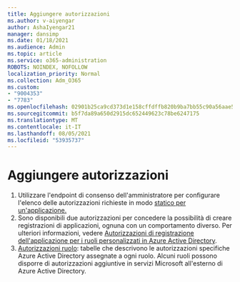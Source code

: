 ```yaml
---
title: Aggiungere autorizzazioni
ms.author: v-aiyengar
author: AshaIyengar21
manager: dansimp
ms.date: 01/18/2021
ms.audience: Admin
ms.topic: article
ms.service: o365-administration
ROBOTS: NOINDEX, NOFOLLOW
localization_priority: Normal
ms.collection: Adm_O365
ms.custom:
- "9004353"
- "7783"
ms.openlocfilehash: 02901b25ca9cd373d1e158cffdffb820b9ba7bb55c90a56aae57807a2e932192
ms.sourcegitcommit: b5f7da89a650d2915dc652449623c78be6247175
ms.translationtype: MT
ms.contentlocale: it-IT
ms.lasthandoff: 08/05/2021
ms.locfileid: "53935737"
---
```

# <a name="add-permissions"></a>Aggiungere autorizzazioni

1. Utilizzare l'endpoint di consenso dell'amministratore per configurare l'elenco delle autorizzazioni richieste in modo [statico per un'applicazione.](https://docs.microsoft.com/azure/active-directory/develop/v2-permissions-and-consent#to-configure-the-list-of-statically-requested-permissions-for-an-application)
1. Sono disponibili due autorizzazioni per concedere la possibilità di creare registrazioni di applicazioni, ognuna con un comportamento diverso. Per ulteriori informazioni, vedere [Autorizzazioni di registrazione dell'applicazione per i ruoli personalizzati in Azure Active Directory](https://docs.microsoft.com/azure/active-directory/roles/custom-available-permissions).
1. [Autorizzazioni ruolo](https://docs.microsoft.com/azure/active-directory/roles/permissions-reference#role-permissions): tabelle che descrivono le autorizzazioni specifiche Azure Active Directory assegnate a ogni ruolo. Alcuni ruoli possono disporre di autorizzazioni aggiuntive in servizi Microsoft all'esterno di Azure Active Directory.